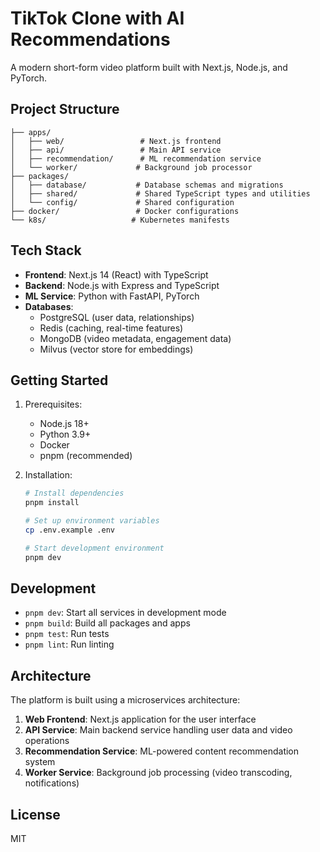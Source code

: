 # TikTok Clone with AI Recommendations

A modern short-form video platform built with Next.js, Node.js, and PyTorch.

## Project Structure

```
├── apps/
│   ├── web/                 # Next.js frontend
│   ├── api/                 # Main API service
│   ├── recommendation/      # ML recommendation service
│   └── worker/             # Background job processor
├── packages/
│   ├── database/           # Database schemas and migrations
│   ├── shared/             # Shared TypeScript types and utilities
│   └── config/             # Shared configuration
├── docker/                 # Docker configurations
└── k8s/                   # Kubernetes manifests
```

## Tech Stack

- **Frontend**: Next.js 14 (React) with TypeScript
- **Backend**: Node.js with Express and TypeScript
- **ML Service**: Python with FastAPI, PyTorch
- **Databases**: 
  - PostgreSQL (user data, relationships)
  - Redis (caching, real-time features)
  - MongoDB (video metadata, engagement data)
  - Milvus (vector store for embeddings)

## Getting Started

1. Prerequisites:
   - Node.js 18+
   - Python 3.9+
   - Docker
   - pnpm (recommended)

2. Installation:
   ```bash
   # Install dependencies
   pnpm install

   # Set up environment variables
   cp .env.example .env

   # Start development environment
   pnpm dev
   ```

## Development

- `pnpm dev`: Start all services in development mode
- `pnpm build`: Build all packages and apps
- `pnpm test`: Run tests
- `pnpm lint`: Run linting

## Architecture

The platform is built using a microservices architecture:

1. **Web Frontend**: Next.js application for the user interface
2. **API Service**: Main backend service handling user data and video operations
3. **Recommendation Service**: ML-powered content recommendation system
4. **Worker Service**: Background job processing (video transcoding, notifications)

## License

MIT 